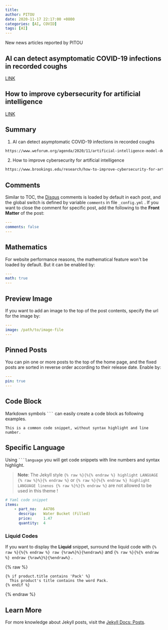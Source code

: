 ```yaml
---
title: 
author: PITOU
date: 2020-11-17 22:17:00 +0800
categories: [AI, COVID]
tags: [AI]
---
```


New news articles reported by PITOU

## AI can detect asymptomatic COVID-19 infections in recorded coughs
[LINK](https://www.weforum.org/agenda/2020/11/artificial-intelligence-model-detects-asymptomatic-covid-19-infections-through-cellphone-recorded-coughs/)

## How to improve cybersecurity for artificial intelligence 
[LINK](ttps://www.brookings.edu/research/how-to-improve-cybersecurity-for-artificial-intelligence/)

## Summary


1. AI can detect asymptomatic COVID-19 infections in recorded coughs
```html
https://www.weforum.org/agenda/2020/11/artificial-intelligence-model-detects-asymptomatic-covid-19-infections-through-cellphone-recorded-coughs/
```
2. How to improve cybersecurity for artificial intelligence 
```html
https://www.brookings.edu/research/how-to-improve-cybersecurity-for-artificial-intelligence/
```

## Comments

Similar to TOC, the [Disqus](https://disqus.com/) comments is loaded by default in each post, and the global switch is defined by variable `comments` in file `_config.yml` . If you want to close the comment for specific post, add the following to the **Front Matter** of the post:

```yaml
---
comments: false
---
```


## Mathematics

For website performance reasons, the mathematical feature won't be loaded by default. But it can be enabled by:

```yaml
---
math: true
---
```

## Preview Image

If you want to add an image to the top of the post contents, specify the url for the image by:

```yaml
---
image: /path/to/image-file
---
```

## Pinned Posts

You can pin one or more posts to the top of the home page, and the fixed posts are sorted in reverse order according to their release date. Enable by:

```yaml
---
pin: true
---
```

## Code Block

Markdown symbols <code class="highlighter-rouge">```</code> can easily create a code block as following examples.

```
This is a common code snippet, without syntax highlight and line number.
```

## Specific Language

Using <code class="highlighter-rouge">```language</code> you will get code snippets with line numbers and syntax highlight.

> **Note**: The Jekyll style `{% raw %}{%{% endraw %} highlight LANGUAGE {% raw %}%}{% endraw %}` or `{% raw %}{%{% endraw %} highlight LANGUAGE linenos {% raw %}%}{% endraw %}` are not allowed to be used in this theme !

```yaml
# Yaml code snippet
items:
    - part_no:   A4786
      descrip:   Water Bucket (Filled)
      price:     1.47
      quantity:  4
```

### Liquid Codes

If you want to display the **Liquid** snippet, surround the liquid code with `{% raw %}{%{% endraw %} raw {%raw%}%}{%endraw%}` and `{% raw %}{%{% endraw %} endraw {%raw%}%}{%endraw%}` .

{% raw %}
```liquid
{% if product.title contains 'Pack' %}
  This product's title contains the word Pack.
{% endif %}
```
{% endraw %}

## Learn More

For more knowledge about Jekyll posts, visit the [Jekyll Docs: Posts](https://jekyllrb.com/docs/posts/).

